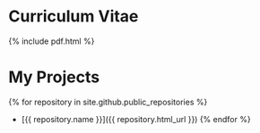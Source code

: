 # Curriculum Vitae
{% include pdf.html %}

# My Projects
{% for repository in site.github.public_repositories %}
* [{{ repository.name }}]({{ repository.html_url }})
{% endfor %}
